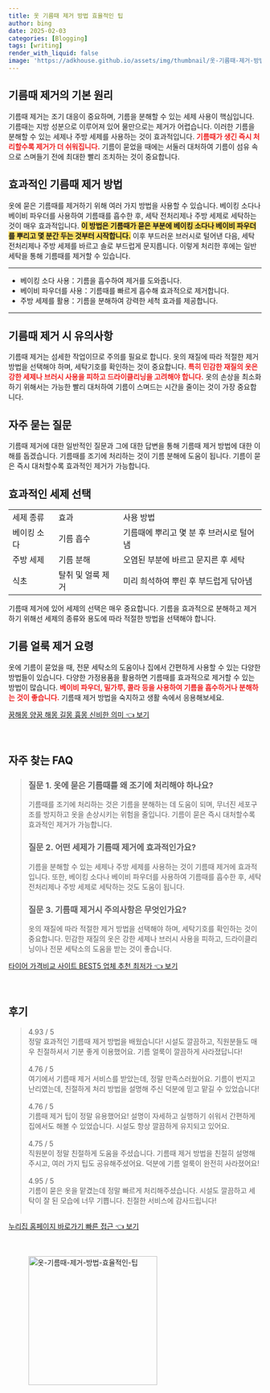 ```yaml
---
title: 옷 기름때 제거 방법 효율적인 팁
author: bing
date: 2025-02-03
categories: [Blogging]
tags: [writing]
render_with_liquid: false
image: 'https://adkhouse.github.io/assets/img/thumbnail/옷-기름때-제거-방법-효율적인-팁.webp'
---
```



<h2 id='기름때 제거의 기본 원리'>기름때 제거의 기본 원리</h2>

<p>기름때 제거는 조기 대응이 중요하며, 기름을 분해할 수 있는 세제 사용이 핵심입니다. 기름때는 지방 성분으로 이루어져 있어 물만으로는 제거가 어렵습니다. 이러한 기름을 분해할 수 있는 세제나 주방 세제를 사용하는 것이 효과적입니다. <b><span style="color: #ee2323;">기름때가 생긴 즉시 처리할수록 제거가 더 쉬워집니다.</span></b> 기름이 묻었을 때에는 서둘러 대처하여 기름이 섬유 속으로 스며들기 전에 최대한 빨리 조치하는 것이 중요합니다.</p>

<h2 id='효과적인 기름때 제거 방법'>효과적인 기름때 제거 방법</h2>

<p>옷에 묻은 기름때를 제거하기 위해 여러 가지 방법을 사용할 수 있습니다. 베이킹 소다나 베이비 파우더를 사용하여 기름때를 흡수한 후, 세탁 전처리제나 주방 세제로 세탁하는 것이 매우 효과적입니다. <b><span style="background-color: #ffe066;">이 방법은 기름때가 묻은 부분에 베이킹 소다나 베이비 파우더를 뿌리고 몇 분간 두는 것부터 시작합니다.</span></b> 이후 부드러운 브러시로 털어낸 다음, 세탁 전처리제나 주방 세제를 바르고 솔로 부드럽게 문지릅니다. 이렇게 처리한 후에는 일반 세탁을 통해 기름때를 제거할 수 있습니다.</p>

<hr />

<ul>
    <li>베이킹 소다 사용：기름을 흡수하여 제거를 도와줍니다.</li>
    <li>베이비 파우더를 사용：기름때를 빠르게 흡수해 효과적으로 제거합니다.</li>
    <li>주방 세제를 활용：기름을 분해하여 강력한 세척 효과를 제공합니다.</li>
</ul>

<hr />

<h2 id='기름때 제거시 유의사항'>기름때 제거 시 유의사항</h2>

<p>기름때 제거는 섬세한 작업이므로 주의를 필요로 합니다. 옷의 재질에 따라 적절한 제거 방법을 선택해야 하며, 세탁기호를 확인하는 것이 중요합니다. <b><span style="color: #ee2323;">특히 민감한 재질의 옷은 강한 세제나 브러시 사용을 피하고 드라이클리닝을 고려해야 합니다.</span></b> 옷의 손상을 최소화하기 위해서는 가능한 빨리 대처하여 기름이 스며드는 시간을 줄이는 것이 가장 중요합니다.</p>

<h2 id='자주 묻는 질문'>자주 묻는 질문</h2>

<p>기름때 제거에 대한 일반적인 질문과 그에 대한 답변을 통해 기름때 제거 방법에 대한 이해를 돕겠습니다. 기름때를 조기에 처리하는 것이 기름 분해에 도움이 됩니다. 기름이 묻은 즉시 대처할수록 효과적인 제거가 가능합니다.</p>

<h2 id='효과적인 세제 선택'>효과적인 세제 선택</h2>

<table>
    <tr>
        <td>세제 종류</td>
        <td>효과</td>
        <td>사용 방법</td>
    </tr>
    <tr>
        <td>베이킹 소다</td>
        <td>기름 흡수</td>
        <td>기름때에 뿌리고 몇 분 후 브러시로 털어냄</td>
    </tr>
    <tr>
        <td>주방 세제</td>
        <td>기름 분해</td>
        <td>오염된 부분에 바르고 문지른 후 세탁</td>
    </tr>
    <tr>
        <td>식초</td>
        <td>탈취 및 얼룩 제거</td>
        <td>미리 희석하여 뿌린 후 부드럽게 닦아냄</td>
    </tr>
</table>

<p>기름때 제거에 있어 세제의 선택은 매우 중요합니다. 기름을 효과적으로 분해하고 제거하기 위해선 세제의 종류와 용도에 따라 적절한 방법을 선택해야 합니다.</p>

<h2 id='기름얼룩 제거 요령'>기름 얼룩 제거 요령</h2>

<p>옷에 기름이 묻었을 때, 전문 세탁소의 도움이나 집에서 간편하게 사용할 수 있는 다양한 방법들이 있습니다. 다양한 가정용품을 활용하면 기름때를 효과적으로 제거할 수 있는 방법이 많습니다. <b><span style="color: #ee2323;">베이비 파우더, 밀가루, 콜라 등을 사용하여 기름을 흡수하거나 분해하는 것이 좋습니다.</span></b> 기름때 제거 방법을 숙지하고 생활 속에서 응용해보세요.</p>


<p><a class="click-button" title="꿈해몽 양꿈 해몽 길몽 흉몽 신비한 의미" href="https://adkhouse.github.io/posts/%EA%BF%88%ED%95%B4%EB%AA%BD-%EC%96%91%EA%BF%88-%ED%95%B4%EB%AA%BD-%EA%B8%B8%EB%AA%BD-%ED%9D%89%EB%AA%BD-%EC%8B%A0%EB%B9%84%ED%95%9C-%EC%9D%98%EB%AF%B8/" rel="dofollow">꿈해몽 양꿈 해몽 길몽 흉몽 신비한 의미 👈 보기</a></p><br>
<h2 id='자주_찾는_FAQ'>자주 찾는 FAQ</h2>
<div itemscope="" itemtype="https://schema.org/FAQPage"> 
<blockquote> 
<div itemscope="" itemprop="mainEntity" itemtype="https://schema.org/Question"> 
<h3 itemprop="name">질문 1. 옷에 묻은 기름때를 왜 조기에 처리해야 하나요?</h3> 
<div itemscope="" itemprop="acceptedAnswer" itemtype="https://schema.org/Answer"> 
<span itemprop="text"> <p>기름때를 조기에 처리하는 것은 기름을 분해하는 데 도움이 되며, 무너진 세포구조를 방지하고 옷을 손상시키는 위험을 줄입니다. 기름이 묻은 즉시 대처할수록 효과적인 제거가 가능합니다.</p> </span> 
</div> 
</div> 

<div itemscope="" itemprop="mainEntity" itemtype="https://schema.org/Question"> 
<h3 itemprop="name">질문 2. 어떤 세제가 기름때 제거에 효과적인가요?</h3> 
<div itemscope="" itemprop="acceptedAnswer" itemtype="https://schema.org/Answer"> 
<span itemprop="text"> <p>기름을 분해할 수 있는 세제나 주방 세제를 사용하는 것이 기름때 제거에 효과적입니다. 또한, 베이킹 소다나 베이비 파우더를 사용하여 기름때를 흡수한 후, 세탁 전처리제나 주방 세제로 세탁하는 것도 도움이 됩니다.</p> </span> 
</div> 
</div> 

<div itemscope="" itemprop="mainEntity" itemtype="https://schema.org/Question"> 
<h3 itemprop="name">질문 3. 기름때 제거시 주의사항은 무엇인가요?</h3> 
<div itemscope="" itemprop="acceptedAnswer" itemtype="https://schema.org/Answer"> 
<span itemprop="text"> <p>옷의 재질에 따라 적절한 제거 방법을 선택해야 하며, 세탁기호를 확인하는 것이 중요합니다. 민감한 재질의 옷은 강한 세제나 브러시 사용을 피하고, 드라이클리닝이나 전문 세탁소의 도움을 받는 것이 좋습니다.</p> </span> 
</div> 
</div> 

</blockquote> 
</div>
<p><a class="click-button" title="타이어 가격비교 사이트 BEST5 업체 추천 최저가" href="https://adkhouse.github.io/posts/%ED%83%80%EC%9D%B4%EC%96%B4-%EA%B0%80%EA%B2%A9%EB%B9%84%EA%B5%90-%EC%82%AC%EC%9D%B4%ED%8A%B8-BEST5-%EC%97%85%EC%B2%B4-%EC%B6%94%EC%B2%9C-%EC%B5%9C%EC%A0%80%EA%B0%80/" rel="dofollow">타이어 가격비교 사이트 BEST5 업체 추천 최저가 👈 보기</a></p><br>
<h2 id='후기'>후기</h2>
<div itemscope itemtype="https://schema.org/Product">
  <blockquote>
  <div itemprop="review" itemscope itemtype="https://schema.org/Review">
      <div itemprop="reviewRating" itemscope itemtype="https://schema.org/Rating"> <span itemprop="ratingValue">4.93</span> / <span itemprop="bestRating">5</span> </div>
      <span itemprop="reviewBody">정말 효과적인 기름때 제거 방법을 배웠습니다! 시설도 깔끔하고, 직원분들도 매우 친절하셔서 기분 좋게 이용했어요. 기름 얼룩이 깔끔하게 사라졌답니다!</span>
  </div>
  <br>
  <div itemprop="review" itemscope itemtype="https://schema.org/Review">
      <div itemprop="reviewRating" itemscope itemtype="https://schema.org/Rating"> <span itemprop="ratingValue">4.76</span> / <span itemprop="bestRating">5</span> </div>
      <span itemprop="reviewBody">여기에서 기름때 제거 서비스를 받았는데, 정말 만족스러웠어요. 기름이 번지고 난리였는데, 친절하게 처리 방법을 설명해 주신 덕분에 믿고 맡길 수 있었습니다!</span>
  </div>
  <br>
  <div itemprop="review" itemscope itemtype="https://schema.org/Review">
      <div itemprop="reviewRating" itemscope itemtype="https://schema.org/Rating"> <span itemprop="ratingValue">4.76</span> / <span itemprop="bestRating">5</span> </div>
      <span itemprop="reviewBody">기름때 제거 팁이 정말 유용했어요! 설명이 자세하고 실행하기 쉬워서 간편하게 집에서도 해볼 수 있었습니다. 시설도 항상 깔끔하게 유지되고 있어요.</span>
  </div>
  <br>
  <div itemprop="review" itemscope itemtype="https://schema.org/Review">
      <div itemprop="reviewRating" itemscope itemtype="https://schema.org/Rating"> <span itemprop="ratingValue">4.75</span> / <span itemprop="bestRating">5</span> </div>
      <span itemprop="reviewBody">직원분이 정말 친절하게 도움을 주셨습니다. 기름때 제거 방법을 친절히 설명해주시고, 여러 가지 팁도 공유해주셨어요. 덕분에 기름 얼룩이 완전히 사라졌어요!</span>
  </div>
  <br>
  <div itemprop="review" itemscope itemtype="https://schema.org/Review">
      <div itemprop="reviewRating" itemscope itemtype="https://schema.org/Rating"> <span itemprop="ratingValue">4.95</span> / <span itemprop="bestRating">5</span> </div>
      <span itemprop="reviewBody">기름이 묻은 옷을 맡겼는데 정말 빠르게 처리해주셨습니다. 시설도 깔끔하고 세탁이 잘 된 모습에 너무 기쁩니다. 친절한 서비스에 감사드립니다!</span>
  </div>
  <br>
  </blockquote>
</div>
<p><a class="click-button" title="누리집 홈페이지 바로가기 빠른 접근" href="https://adkhouse.github.io/posts/%EB%88%84%EB%A6%AC%EC%A7%91-%ED%99%88%ED%8E%98%EC%9D%B4%EC%A7%80-%EB%B0%94%EB%A1%9C%EA%B0%80%EA%B8%B0-%EB%B9%A0%EB%A5%B8-%EC%A0%91%EA%B7%BC/" rel="dofollow">누리집 홈페이지 바로가기 빠른 접근 👈 보기</a></p><br>
<figure class="image"><img src="https://adkhouse.github.io/assets/img/thumbnail/옷-기름때-제거-방법-효율적인-팁.webp" alt="옷-기름때-제거-방법-효율적인-팁" width="256" height="256"></figure>